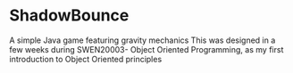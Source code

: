 # ShadowBounce
A simple Java game featuring gravity mechanics
This was designed in a few weeks during SWEN20003- Object Oriented Programming, as my first introduction to Object Oriented principles
